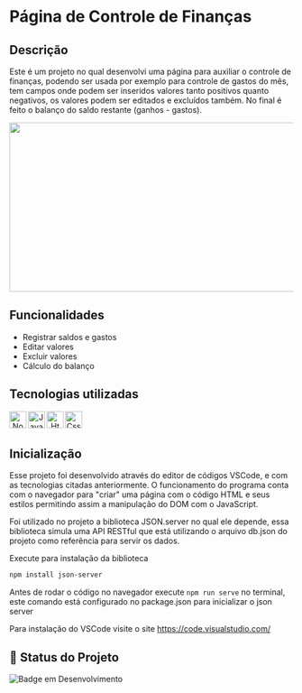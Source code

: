 # Página de Controle de Finanças

## Descrição

Este é um projeto no qual desenvolvi uma página para auxiliar o controle de finanças, podendo ser usada por exemplo para controle de gastos do mês, tem campos onde podem ser inseridos valores tanto positivos quanto negativos, os valores podem ser editados e excluídos também. No final é feito o balanço do saldo restante (ganhos - gastos).


<div align="center">
<img height="300" width="700" src="https://github.com/user-attachments/assets/5817327e-7301-40b5-9ca8-2c5347dbe88f">
</div>

## Funcionalidades

- Registrar saldos e gastos
- Editar valores
- Excluir valores
- Cálculo do balanço

## Tecnologias utilizadas 
<div align="center"> 
<img align="left" alt="Node" height="30" width="30" src="https://cdn.jsdelivr.net/gh/devicons/devicon@latest/icons/nodejs/nodejs-original.svg">
<img align="left" alt="Javascript" height="30" width="30" src="https://cdn.jsdelivr.net/gh/devicons/devicon@latest/icons/javascript/javascript-original.svg">
<img align="left" alt="Html" height="30" width="30" src="https://cdn.jsdelivr.net/gh/devicons/devicon@latest/icons/html5/html5-original.svg">
<img align="left" alt="Css" height="30" width="30" src="https://cdn.jsdelivr.net/gh/devicons/devicon@latest/icons/css3/css3-original.svg">

</div>
<br/><br/>

## Inicialização

Esse projeto foi desenvolvido através do editor de códigos VSCode, e com as tecnologias citadas anteriormente. O funcionamento do programa conta com o navegador para "criar" uma página com o código HTML e seus estilos permitindo assim a manipulação do DOM com o JavaScript.

Foi utilizado no projeto a biblioteca JSON.server no qual ele depende, essa biblioteca simula uma API RESTful que está utilizando o arquivo db.json do projeto como referência para servir os dados.

Execute para instalação da biblioteca 
```bash 
npm install json-server
```
Antes de rodar o código no navegador execute ```npm run serve``` no terminal, este comando está configurado no package.json para inicializar o json server

Para instalação do VSCode visite o site https://code.visualstudio.com/

## 🔎 Status do Projeto

![Badge em Desenvolvimento](https://img.shields.io/badge/Status-Finalizado-green)
